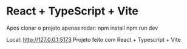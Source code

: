 # React + TypeScript + Vite

Apos clonar o projeto apenas rodar:
npm install
npm run dev

Local:   http://127.0.0.1:5173
Projeto feito com React + Typescript + Vite

